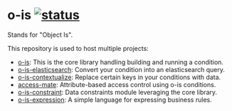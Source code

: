 # o-is [![status][badge-url]][ci-url]

Stands for "Object Is".

This repository is used to host multiple projects:
- [o-is](packages/o-is): This is the core library handling building and running
a condition.
- [o-is-elasticsearch](packages/o-is-elasticsearch): Convert your condition
into an elasticsearch query.
- [o-is-contextualize](packages/o-is-contextualize): Replace certain keys
in your conditions with data.
- [access-mate](packages/access-mate): Attribute-based access control using
o-is conditions.
- [o-is-constraint](packages/o-is-constraint): Data constraints module
leveraging the core library.
- [o-is-expression](packages/o-is-expression): A simple language for expressing
business rules.

[badge-url]: https://travis-ci.org/AGhost-7/o-is.svg?branch=master
[ci-url]: https://travis-ci.org/AGhost-7/o-is
